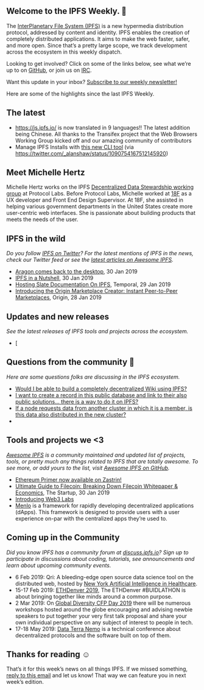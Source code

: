 ## Welcome to the IPFS Weekly. 👋

The [InterPlanetary File System (IPFS)](https://ipfs.io/) is a new hypermedia distribution protocol, addressed by content and identity. IPFS enables the creation of completely distributed applications. It aims to make the web faster, safer, and more open. Since that’s a pretty large scope, we track development across the ecosystem in this weekly dispatch.

Looking to get involved? Click on some of the links below, see what we’re up to on [GitHub](https://github.com/ipfs), or join us on [IRC](https://riot.im/app/#/room/#ipfs:matrix.org).

Want this update in your inbox? [Subscribe to our weekly newsletter!](https://tinyletter.com/ipfsnewsletter)

Here are some of the highlights since the last IPFS Weekly.

## The latest

+ https://js.ipfs.io/ is now translated in 9 languages!! The latest addition being Chinese. All thanks to the Transifex project that the Web Browsers Working Group kicked off and our amazing community of contributors
+ Manage IPFS Installs with [this new CLI tool](https://www.youtube.com/watch?v=C7A3-ycCRWU) (via https://twitter.com/_alanshaw/status/1090754167512145920)


## Meet Michelle Hertz

Michelle Hertz works on the IPFS [Decentralized Data Stewardship working group](https://github.com/ipfs/decentralized-data-stewardship) at Protocol Labs. Before Protocol Labs, Michelle worked at [18F](https://18f.gsa.gov/) as a UX developer and Front End Design Supervisor. At 18F, she assisted in helping various government departments in the United States create more user-centric web interfaces. She is passionate about building products that meets the needs of the user.

 
## IPFS in the wild
*Do you follow [IPFS on Twitter](https://twitter.com/IPFSbot)? For the latest mentions of IPFS in the news, check our Twitter feed or see the [latest articles on Awesome IPFS](https://awesome.ipfs.io/categories/articles/).* 

+ [Aragon comes back to the desktop](https://blog.aragon.org/aragon-desktop/), 30 Jan 2019
+ [IPFS in a Nutshell](https://medium.com/@seraya/ipfsf-abd5fccf528), 30 Jan 2019
+ [Hosting Slate Documentation On IPFS](https://rtradetechnologies.atlassian.net/wiki/spaces/TEM/blog/2019/01/30/58261558/Hosting+Slate+Documentation+On+IPFS), Temporal, 29 Jan 2019
+ [Introducing the Origin Marketplace Creator: Instant Peer-to-Peer Marketplaces](https://medium.com/originprotocol/introducing-the-origin-marketplace-creator-instant-peer-to-peer-marketplaces-c7f58bb576c4), Origin, 28 Jan 2019

## Updates and new releases
*See the latest releases of IPFS tools and projects across the ecosystem.*

+ [


## Questions from the community 🤔
*Here are some questions folks are discussing in the IPFS ecosystem.*

+ [Would I be able to build a completely decentralized Wiki using IPFS?](https://discuss.ipfs.io/t/decentralized-wiki/4786/2)
+ [I want to create a record in this public database and link to their also public solutions... there is a way to do it on IPFS?](https://www.reddit.com/r/ipfs/comments/al8429/help_neededdapps_solvo_spread_knowledge_p2p/)
+ [If a node requests data from another cluster in which it is a member, is this data also distributed in the new cluster?](https://discuss.ipfs.io/t/data-replication-among-multiple-ipfs-clusters/4781)
+ 


## Tools and projects we <3
*[Awesome IPFS](https://awesome.ipfs.io/) is a community maintained and updated list of projects, tools, or pretty much any things related to IPFS that are totally awesome. To see more, or add yours to the list, visit [Awesome IPFS on GitHub](https://github.com/ipfs/awesome-ipfs).* 

+ [Ethereum Primer now available on Zastrin!](https://www.zastrin.com/#courses)
+ [Ultimate Guide to Filecoin: Breaking Down Filecoin Whitepaper & Economics](https://medium.com/swlh/ultimate-guide-to-filecoin-breaking-down-filecoin-whitepaper-economics-9212541a5895), The Startup, 30 Jan 2019
+ [Introducing Web3 Labs](https://medium.com/web3labs/introducing-web3-labs-e5f809fc2b7c)
+ [Menlo](https://www.menlo.one/docs/#/?id=see-the-post-content-on-ipfs) is a framework for rapidly developing decentralized applications (dApps). This framework is designed to provide users with a user experience on-par with the centralized apps they’re used to. 



## Coming up in the Community
*Did you know IPFS has a community forum at [discuss.ipfs.io](https://discuss.ipfs.io/)? Sign up to participate in discussions about coding, tutorials, see announcements and learn about upcoming community events.*

+ 6 Feb 2019: Qri: A bleeding-edge open source data science tool on the distributed web, hosted by [New York Artificial Intelligence in Healthcare](https://www.meetup.com/NYHAIS/events/257935451/).
+ 15-17 Feb 2019: [ETHDenver 2019](https://www.ethdenver.com/#venue), The ETHDenver #BUIDLATHON is about bringing together like minds around a common purpose. 
+ 2 Mar 2019: On [Global Diversity CFP Day 2019](https://www.globaldiversitycfpday.com/) there will be numerous workshops hosted around the globe encouraging and advising newbie speakers to put together your very first talk proposal and share your own individual perspective on any subject of interest to people in tech.
+ 17-18 May 2019: [Data Terra Nemo](https://dtn.is/) is a technical conference about decentralized protocols and the software built on top of them.

## Thanks for reading ☺️

That’s it for this week’s news on all things IPFS. If we missed something, [reply to this email](mailto:newsletter@ipfs.io) and let us know! That way we can feature you in next week’s edition. 
